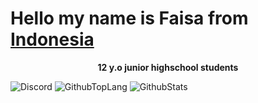 <h1>Hello my name is Faisa from <a href="https://id.m.wikipedia.org/wiki/Indonesia">Indonesia</a></h1>
<p align="center"><b>12 y.o junior highschool students</b></p>

![Discord](https://discord.c99.nl/widget/theme-2/784743250791104512.png)
![GithubTopLang](https://github-readme-stats.vercel.app/api/top-langs/?username=justfaisa&layout=compact&theme=tokyonight&langs_count=10)
![GithubStats](https://github-readme-stats.vercel.app/api?username=justfaisa&show_icons=true&theme=tokyonight)

